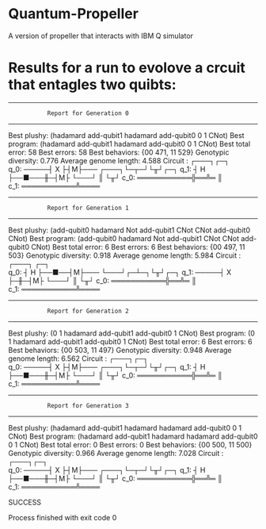 # Quantum-Propeller
A version of propeller that interacts with IBM Q simulator

# Results for a run to evolove a crcuit that entagles two quibts:

-------------------------------------------------------
               Report for Generation 0
-------------------------------------------------------
Best plushy: (hadamard add-qubit1 hadamard add-qubit0 0 1 CNot)
Best program: (hadamard add-qubit1 hadamard add-qubit0 0 1 CNot)
Best total error: 58
Best errors: 58
Best behaviors: {00 471, 11 529}
Genotypic diversity: 0.776
Average genome length: 4.588
Circuit : 
          ┌───┐┌─┐   
q_0: ─────┤ X ├┤M├───
     ┌───┐└─┬─┘└╥┘┌─┐
q_1: ┤ H ├──■───╫─┤M├
     └───┘      ║ └╥┘
c_0: ═══════════╬══╩═
                ║    
c_1: ═══════════╩════
                     

-------------------------------------------------------
               Report for Generation 1
-------------------------------------------------------
Best plushy: (add-qubit0 hadamard Not add-qubit1 CNot CNot add-qubit0 CNot)
Best program: (add-qubit0 hadamard Not add-qubit1 CNot CNot add-qubit0 CNot)
Best total error: 6
Best errors: 6
Best behaviors: {00 497, 11 503}
Genotypic diversity: 0.918
Average genome length: 5.984
Circuit : 
     ┌───┐     ┌─┐   
q_0: ┤ H ├──■──┤M├───
     └───┘┌─┴─┐└╥┘┌─┐
q_1: ─────┤ X ├─╫─┤M├
          └───┘ ║ └╥┘
c_0: ═══════════╬══╩═
                ║    
c_1: ═══════════╩════
                     

-------------------------------------------------------
               Report for Generation 2
-------------------------------------------------------
Best plushy: (0 1 hadamard add-qubit1 add-qubit0 1 CNot)
Best program: (0 1 hadamard add-qubit1 add-qubit0 1 CNot)
Best total error: 6
Best errors: 6
Best behaviors: {00 503, 11 497}
Genotypic diversity: 0.948
Average genome length: 6.562
Circuit : 
          ┌───┐┌─┐   
q_0: ─────┤ X ├┤M├───
     ┌───┐└─┬─┘└╥┘┌─┐
q_1: ┤ H ├──■───╫─┤M├
     └───┘      ║ └╥┘
c_0: ═══════════╬══╩═
                ║    
c_1: ═══════════╩════
                     

-------------------------------------------------------
               Report for Generation 3
-------------------------------------------------------
Best plushy: (hadamard add-qubit1 hadamard hadamard add-qubit0 0 1 CNot)
Best program: (hadamard add-qubit1 hadamard hadamard add-qubit0 0 1 CNot)
Best total error: 0
Best errors: 0
Best behaviors: {00 500, 11 500}
Genotypic diversity: 0.966
Average genome length: 7.028
Circuit : 
          ┌───┐┌─┐   
q_0: ─────┤ X ├┤M├───
     ┌───┐└─┬─┘└╥┘┌─┐
q_1: ┤ H ├──■───╫─┤M├
     └───┘      ║ └╥┘
c_0: ═══════════╬══╩═
                ║    
c_1: ═══════════╩════
                     

SUCCESS

Process finished with exit code 0
